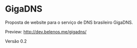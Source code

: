 # GigaDNS

Proposta de website para o serviço de DNS brasileiro GigaDNS.

Preview: http://dev.belenos.me/gigadns/

Versão 0.2
